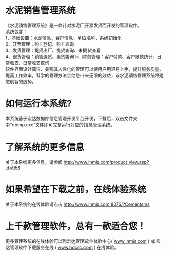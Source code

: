 # 水泥销售管理系统

《水泥销售管理系统》是一款针对水泥厂开票发货而开发的管理软件。  
系统包含：  
 1、基础设置：水泥信息、客户信息、单位名称、系统初始化  
  2、开票管理：购卡登记、购卡查询   
  3、发货管理：提货出厂、提货查询、未提货查看   
  4、退货管理：销售退货、退货查询 5、财务管理：客户付款、客户账款统计、日常收支、日常收支查询     
    软件界面设计简洁、美观其人性化的管理可以使用户用轻易上手，提升服务质量，提高工作效率。科学的管理方法会给您带来无限的效益，该水泥销售管理系统将是您明智的选择。     

# 如何运行本系统?

本系统基于宏达数据库信息管理开发平台开发，下载后，双击文件夹中"dbimp.exe"文件即可完整运行对应的信息管理系统。

# 了解系统的更多信息

关于本系统更多信息，请参阅:http://www.inmis.com/product_view.asp?id=958

# 如果希望在下载之前，在线体验系统

关于本系统的在线体验请点击:http://www.inmis.com:8076/?Cementsms

# 上千款管理软件，总有一款适合您！

更多管理系统的在线体验可以到宏达管理软件体验中心( www.inmis.com ) 或 宏达管理软件下载服务在线 ( www.hdcsc.com ) 在线体验。

